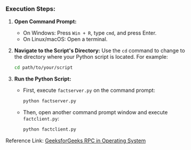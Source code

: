 ### Execution Steps:
1. **Open Command Prompt:**
   - On Windows: Press `Win + R`, type `cmd`, and press Enter.
   - On Linux/macOS: Open a terminal.

2. **Navigate to the Script's Directory:**
   Use the `cd` command to change to the directory where your Python script is located. For example:
   ```bash
   cd path/to/your/script
   ```

3. **Run the Python Script:**
   - First, execute `factserver.py` on the command prompt:
     ```bash
     python factserver.py
     ```

   - Then, open another command prompt window and execute `factclient.py`:
     ```bash
     python factclient.py
     ```

Reference Link: [GeeksforGeeks RPC in Operating System](https://www.geeksforgeeks.org/remote-procedure-call-rpc-in-operating-system/)